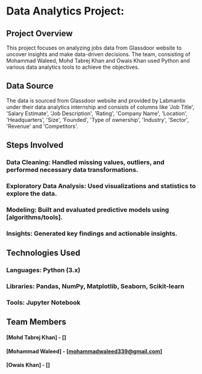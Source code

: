 # Data Analytics Project:

## Project Overview
This project focuses on analyzing jobs data from Glassdoor website to uncover insights and make data-driven decisions. The team, consisting of Mohammad Waleed, Mohd Tabrej Khan and Owais Khan used Python and various data analytics tools to achieve the objectives.

## Data Source
The data is sourced from Glassdoor website and provided by Labmantix under their data analytics internship and consists of columns like 'Job Title', 'Salary Estimate', 'Job Description', 'Rating', 'Company Name', 'Location', 'Headquarters', 'Size', 'Founded', 'Type of ownership', 'Industry', 'Sector', 'Revenue' and 'Competitors'.

## Steps Involved
### Data Cleaning: Handled missing values, outliers, and performed necessary data transformations.
### Exploratory Data Analysis: Used visualizations and statistics to explore the data.
### Modeling: Built and evaluated predictive models using [algorithms/tools].
### Insights: Generated key findings and actionable insights.

## Technologies Used
### Languages: Python (3.x)
### Libraries: Pandas, NumPy, Matplotlib, Seaborn, Scikit-learn
### Tools: Jupyter Notebook

## Team Members
#### [Mohd Tabrej Khan] - []
#### [Mohammad Waleed] - [mohammadwaleed339@gmail.com]
#### [Owais Khan] - []
